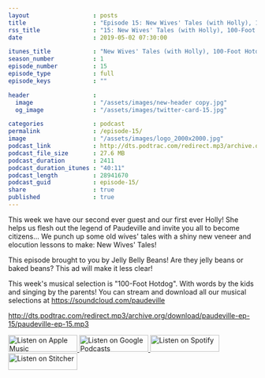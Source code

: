 ```yaml
---
layout                  : posts
title                   : "Episode 15: New Wives' Tales (with Holly), 100-Foot Hotdog"
rss_title               : "15: New Wives' Tales (with Holly), 100-Foot Hotdog"
date                    : 2019-05-02 07:30:00

itunes_title			: "New Wives' Tales (with Holly), 100-Foot Hotdog"
season_number			: 1
episode_number			: 15
episode_type			: full
episode_keys			: ""

header                  : 
  image                 : "/assets/images/new-header copy.jpg"
  og_image              : "/assets/images/twitter-card-15.jpg"

categories              : podcast
permalink               : /episode-15/
image                   : "/assets/images/logo_2000x2000.jpg"
podcast_link            : http://dts.podtrac.com/redirect.mp3/archive.org/download/paudeville-ep-15/paudeville-ep-15.mp3
podcast_file_size       : 27.6 MB
podcast_duration        : 2411
podcast_duration_itunes : "40:11"
podcast_length          : 28941670
podcast_guid            : episode-15/
share                   : true
published               : true 
---
```

This week we have our second ever guest and our first ever Holly!
She helps us flesh out the legend of Paudeville and invite you all to become citizens...
We punch up some old wives' tales with a shiny new veneer and elocution lessons to make: New Wives' Tales!

This episode brought to you by Jelly Belly Beans! Are they jelly beans or baked beans? This ad will make it less clear!

This week's musical selection is "100-Foot Hotdog". With words by the kids and singing by the parents! You can stream and download all our musical selections at <a href="https://soundcloud.com/paudeville">https://soundcloud.com/paudeville</a>

http://dts.podtrac.com/redirect.mp3/archive.org/download/paudeville-ep-15/paudeville-ep-15.mp3

<a href="https://itunes.apple.com/us/podcast/paudeville/id1450915591">
	<img src='{{ site.url }}{{ site.baseurl }}/assets/images/US_UK_Apple_Podcasts_Listen_Badge_RGB_140x34.png' width='140px' height='34' alt='Listen on Apple Music'/>
</a>
<a href="https://play.google.com/music/m/Igre2ostm2ltqiq4sabzzrl5jcy?t=Paudeville">
	<img src='{{ site.url }}{{ site.baseurl }}/assets/images/google_podcasts_badge_140x34.png' width='140px' height='34' alt='Listen on Google Podcasts'/>
</a>
<a href="https://open.spotify.com/show/4q5RNUUtU4XFqsymP7dcTw">
	<img src='{{ site.url }}{{ site.baseurl }}/assets/images/Spotify_Listen_Badge_RGB_140x34.png' width='140px' height='34' alt='Listen on Spotify'/>
</a>
<a href="https://www.stitcher.com/s?fid=363388&refid=stpr">
	<img src='{{ site.url }}{{ site.baseurl }}/assets/images/Stitcher_Listen_Badge_Color_Dark_BG_140x34.png' width='140px' height='34' alt='Listen on Stitcher'/>
</a>
